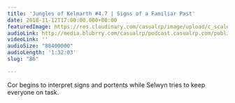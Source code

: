 ```yaml
---
title: 'Jungles of Kelmarth #4.7 | Signs of a Familiar Past'
date: 2018-11-12T17:00:00.000+00:00
featuredImage: https://res.cloudinary.com/casualrp/image/upload/c_scale,f_auto,w_1600/chapter4/Copy_of_fullsizeoutput_e2d
audioLink: http://media.blubrry.com/casualrp/podcast.casualrp.com/public/Chapter%204%20Ep.%207%20_%20Signs%20of%20a%20Familiar%20Past.mp3
videoLink: ''
audioSize: "88400000"
audioLength: '1:32:03'
slug: "86"

---
```

Cor begins to interpret signs and portents while Selwyn tries to keep everyone on task.